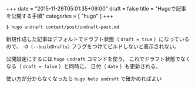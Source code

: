 +++
date = "2015-11-29T05:01:35+09:00"
draft = false
title = "Hugoで記事を公開する手順"
categories = [ "hugo" ]
+++

``` bash
$ hugo undraft content/post/undraft-post.md
```

新規作成した記事はデフォルトでドラフト状態（ `draft = true` ）になっているので、
`-D (--buildDrafts)` フラグをつけてビルドしないと表示されない。

公開設定にするには `hugo undraft` コマンドを使う。
これでドラフト状態でなくなる（ `draft = false` ）と同時に、
日付（ `date` ）も更新される。

使い方が分からなくなったら `hugo help undraft` で確かめればよい
